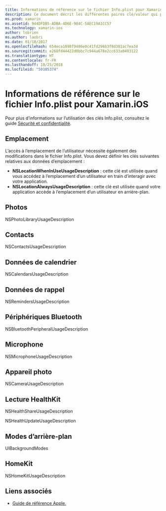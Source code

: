 ```yaml
---
title: Informations de référence sur le fichier Info.plist pour Xamarin.iOS
description: Ce document décrit les différentes paires clé/valeur qui peuvent être définies dans le fichier Info.plist d’une application Xamarin.iOS. Ces clés sont nécessaires si votre application effectue des tâches spécifiques telles que l’accès à l’emplacement, aux photos, au microphone ou à l’appareil photo.
ms.prod: xamarin
ms.assetid: 944DFDB5-ADBA-4D6E-984C-5AEC19A1CC57
ms.technology: xamarin-ios
author: lobrien
ms.author: laobri
ms.date: 01/18/2017
ms.openlocfilehash: 654eca1098f9486e0c41fd296b3f8d381ac7ea34
ms.sourcegitcommit: e268fd44422d0bbc7c944a678e2cc633a0493122
ms.translationtype: HT
ms.contentlocale: fr-FR
ms.lasthandoff: 10/25/2018
ms.locfileid: "50105374"
---
```

# <a name="infoplist-reference-for-xamarinios"></a>Informations de référence sur le fichier Info.plist pour Xamarin.iOS

Pour plus d’informations sur l’utilisation des clés Info.plist, consultez le guide [Sécurité et confidentialité](~/ios/app-fundamentals/security-privacy.md). 

## <a name="location"></a>Emplacement 

L’accès à l’emplacement de l’utilisateur nécessite également des modifications dans le fichier Info.plist. Vous devez définir les clés suivantes relatives aux données d’emplacement : 

* **NSLocationWhenInUseUsageDescription** : cette clé est utilisée quand vous accédez à l’emplacement d’un utilisateur en train d’interagir avec votre application. 
* **NSLocationAlwaysUsageDescription** : cette clé est utilisée quand votre application accède à l’emplacement d’un utilisateur en arrière-plan.

## <a name="photos"></a>Photos 

NSPhotoLibraryUsageDescription  

## <a name="contacts"></a>Contacts 

NSContactsUsageDescription 

## <a name="calendar-data"></a>Données de calendrier 
    
NSCalendarsUsageDescription 

## <a name="reminder-data"></a>Données de rappel 
    
NSRemindersUsageDescription 

## <a name="bluetooth-peripherals"></a>Périphériques Bluetooth 
    
NSBluetoothPeripheralUsageDescription 

## <a name="microphone"></a>Microphone 

NSMicrophoneUsageDescription 

## <a name="camera"></a>Appareil photo 
    
NSCameraUsageDescription 

## <a name="reading-healthkit"></a>Lecture HealthKit  

NSHealthShareUsageDescription 

NSHealthUpdateUsageDescription 

## <a name="background-modes"></a>Modes d’arrière-plan 
    
UIBackgroundModes 

## <a name="homekit"></a>HomeKit 

NSHomeKitUsageDescription 


## <a name="related-links"></a>Liens associés

- [Guide de référence Apple.](https://developer.apple.com/library/content/documentation/General/Reference/InfoPlistKeyReference/Articles/iPhoneOSKeys.html#//apple_ref/doc/uid/TP40009252-SW10)
